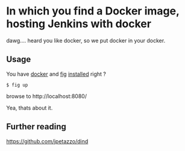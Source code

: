 In which you find a Docker image, hosting Jenkins with docker 
=============================================================

dawg.... heard you like docker, so we put docker in your docker.

Usage
-----
You have [docker](https://docs.docker.com/installation/) and [fig](http://www.fig.sh/install.html) [installed](https://github.com/muccg/ccg-devsetup) right ?

    $ fig up

browse to http://localhost:8080/

Yea, thats about it.


Further reading
---------------
https://github.com/jpetazzo/dind

